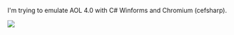 I'm trying to emulate AOL 4.0 with C# Winforms and Chromium (cefsharp).

![](https://media.discordapp.net/attachments/376865174570926090/504482148716249128/Capture.PNG)